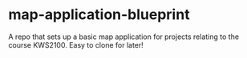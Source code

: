 # map-application-blueprint
A repo that sets up a basic map application for projects relating to the course KWS2100. Easy to clone for later! 
